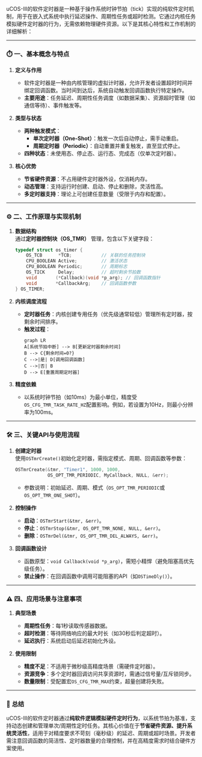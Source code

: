 uCOS-III的软件定时器是一种基于操作系统时钟节拍（tick）实现的纯软件定时机制，用于在嵌入式系统中执行延迟操作、周期性任务或超时检测。它通过内核任务模拟硬件定时器的行为，无需依赖物理硬件资源。以下是其核心特性和工作机制的详细解析：

---

### ⏱️ **一、基本概念与特点**
1. **定义与作用**  
   - 软件定时器是一种由内核管理的虚拟计时器，允许开发者设置超时时间并绑定回调函数。当时间到达后，系统自动触发回调函数执行特定操作。
   - **主要用途**：任务延迟、周期性任务调度（如数据采集）、资源超时管理（如通信等待）、事件触发等。

2. **类型与状态**  
   - **两种触发模式**：
     - **单次定时器（One-Shot）**：触发一次后自动停止，需手动重启。
     - **周期定时器（Periodic）**：自动重置并重复触发，直至显式停止。
   - **四种状态**：未使用态、停止态、运行态、完成态（仅单次定时器）。

3. **核心优势**  
   - **节省硬件资源**：不占用硬件定时器外设，仅消耗内存。
   - **动态管理**：支持运行时创建、启动、停止和删除，灵活性高。
   - **多定时器支持**：理论上可创建任意数量（受限于内存和配置）。

---

### ⚙️ **二、工作原理与实现机制**
1. **数据结构**  
   通过**定时器控制块（OS_TMR）** 管理，包含以下关键字段：
   ```c
   typedef struct os_timer {
       OS_TCB      *TCB;           // 关联的任务控制块
       CPU_BOOLEAN Active;         // 激活状态
       CPU_BOOLEAN Periodic;       // 周期标志
       OS_TICK     Delay;          // 超时剩余节拍数
       void       (*Callback)(void *p_arg); // 回调函数指针
       void       *CallbackArg;    // 回调函数参数
   } OS_TIMER;
   ```

2. **内核调度流程**  
   - **定时器任务**：内核创建专用任务（优先级通常较低）管理所有定时器，按剩余时间排序。
   - **触发过程**：
     ```mermaid
     graph LR
     A[系统节拍中断] --> B[更新定时器剩余时间]
     B --> C{剩余时间=0?}
     C -->|是| D[调用回调函数]
     C -->|否| B
     D --> E[重置周期定时器]
     ```

3. **精度依赖**  
   - 以系统时钟节拍（如10ms）为最小单位，精度受`OS_CFG_TMR_TASK_RATE_HZ`配置影响。例如，若设置为10Hz，则最小分辨率为100ms。

---

### 🛠️ **三、关键API与使用流程**
1. **创建定时器**  
   使用`OSTmrCreate()`初始化定时器，需指定模式、周期、回调函数等参数：
   ```c
   OSTmrCreate(&tmr, "Timer1", 1000, 1000, 
               OS_OPT_TMR_PERIODIC, MyCallback, NULL, &err);
   ```
   - 参数说明：初始延迟、周期、模式（`OS_OPT_TMR_PERIODIC`或`OS_OPT_TMR_ONE_SHOT`）。

2. **控制操作**  
   - **启动**：`OSTmrStart(&tmr, &err)`。
   - **停止**：`OSTmrStop(&tmr, OS_OPT_TMR_NONE, NULL, &err)`。
   - **删除**：`OSTmrDel(&tmr, OS_OPT_TMR_DEL_ALWAYS, &err)`。

3. **回调函数设计**  
   - 函数原型：`void Callback(void *p_arg)`，需短小精悍（避免阻塞高优先级任务）。
   - **禁止操作**：在回调函数中调用可能阻塞的API（如`OSTimeDly()`）。

---

### ⚠️ **四、应用场景与注意事项**
1. **典型场景**  
   - **周期性任务**：每1秒读取传感器数据。
   - **超时检测**：等待网络响应的最大时长（如30秒后判定超时）。
   - **延迟执行**：系统启动后延迟初始化外设。

2. **使用限制**  
   - **精度不足**：不适用于微秒级高精度场景（需硬件定时器）。
   - **资源竞争**：多个定时器回调访问共享资源时，需通过信号量/互斥锁同步。
   - **数量限制**：受配置宏`OS_CFG_TMR_MAX`约束，超量创建将失败。

---

### 💎 **总结**  
uCOS-III的软件定时器通过**纯软件逻辑模拟硬件定时行为**，以系统节拍为基准，支持动态创建和管理单次/周期性定时任务。其核心价值在于**节省硬件资源、提升系统灵活性**，适用于对精度要求不苛刻（毫秒级）的延迟、周期或超时场景。开发者需注意回调函数的简洁性、定时器数量的合理控制，并在高精度需求时结合硬件方案使用。